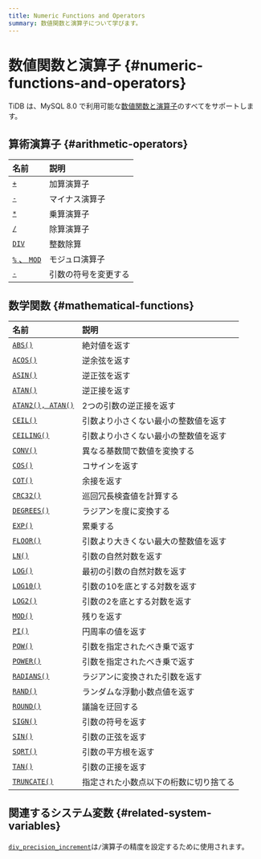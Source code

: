 ```yaml
---
title: Numeric Functions and Operators
summary: 数値関数と演算子について学びます。
---
```


# 数値関数と演算子 {#numeric-functions-and-operators}

TiDB は、MySQL 8.0 で利用可能な[数値関数と演算子](https://dev.mysql.com/doc/refman/8.0/en/numeric-functions.html)のすべてをサポートします。

## 算術演算子 {#arithmetic-operators}

| 名前                                                                                            | 説明         |
| :-------------------------------------------------------------------------------------------- | :--------- |
| [`+`](https://dev.mysql.com/doc/refman/8.0/en/arithmetic-functions.html#operator_plus)        | 加算演算子      |
| [`-`](https://dev.mysql.com/doc/refman/8.0/en/arithmetic-functions.html#operator_minus)       | マイナス演算子    |
| [`*`](https://dev.mysql.com/doc/refman/8.0/en/arithmetic-functions.html#operator_times)       | 乗算演算子      |
| [`/`](https://dev.mysql.com/doc/refman/8.0/en/arithmetic-functions.html#operator_divide)      | 除算演算子      |
| [`DIV`](https://dev.mysql.com/doc/refman/8.0/en/arithmetic-functions.html#operator_div)       | 整数除算       |
| [`%` 、 `MOD`](https://dev.mysql.com/doc/refman/8.0/en/arithmetic-functions.html#operator_mod) | モジュロ演算子    |
| [`-`](https://dev.mysql.com/doc/refman/8.0/en/arithmetic-functions.html#operator_unary-minus) | 引数の符号を変更する |

## 数学関数 {#mathematical-functions}

| 名前                                                                                                      | 説明                  |
| :------------------------------------------------------------------------------------------------------ | :------------------ |
| [`ABS()`](https://dev.mysql.com/doc/refman/8.0/en/mathematical-functions.html#function_abs)             | 絶対値を返す              |
| [`ACOS()`](https://dev.mysql.com/doc/refman/8.0/en/mathematical-functions.html#function_acos)           | 逆余弦を返す              |
| [`ASIN()`](https://dev.mysql.com/doc/refman/8.0/en/mathematical-functions.html#function_asin)           | 逆正弦を返す              |
| [`ATAN()`](https://dev.mysql.com/doc/refman/8.0/en/mathematical-functions.html#function_atan)           | 逆正接を返す              |
| [`ATAN2(), ATAN()`](https://dev.mysql.com/doc/refman/8.0/en/mathematical-functions.html#function_atan2) | 2つの引数の逆正接を返す        |
| [`CEIL()`](https://dev.mysql.com/doc/refman/8.0/en/mathematical-functions.html#function_ceil)           | 引数より小さくない最小の整数値を返す  |
| [`CEILING()`](https://dev.mysql.com/doc/refman/8.0/en/mathematical-functions.html#function_ceiling)     | 引数より小さくない最小の整数値を返す  |
| [`CONV()`](https://dev.mysql.com/doc/refman/8.0/en/mathematical-functions.html#function_conv)           | 異なる基数間で数値を変換する      |
| [`COS()`](https://dev.mysql.com/doc/refman/8.0/en/mathematical-functions.html#function_cos)             | コサインを返す             |
| [`COT()`](https://dev.mysql.com/doc/refman/8.0/en/mathematical-functions.html#function_cot)             | 余接を返す               |
| [`CRC32()`](https://dev.mysql.com/doc/refman/8.0/en/mathematical-functions.html#function_crc32)         | 巡回冗長検査値を計算する        |
| [`DEGREES()`](https://dev.mysql.com/doc/refman/8.0/en/mathematical-functions.html#function_degrees)     | ラジアンを度に変換する         |
| [`EXP()`](https://dev.mysql.com/doc/refman/8.0/en/mathematical-functions.html#function_exp)             | 累乗する                |
| [`FLOOR()`](https://dev.mysql.com/doc/refman/8.0/en/mathematical-functions.html#function_floor)         | 引数より大きくない最大の整数値を返す  |
| [`LN()`](https://dev.mysql.com/doc/refman/8.0/en/mathematical-functions.html#function_ln)               | 引数の自然対数を返す          |
| [`LOG()`](https://dev.mysql.com/doc/refman/8.0/en/mathematical-functions.html#function_log)             | 最初の引数の自然対数を返す       |
| [`LOG10()`](https://dev.mysql.com/doc/refman/8.0/en/mathematical-functions.html#function_log10)         | 引数の10を底とする対数を返す     |
| [`LOG2()`](https://dev.mysql.com/doc/refman/8.0/en/mathematical-functions.html#function_log2)           | 引数の2を底とする対数を返す      |
| [`MOD()`](https://dev.mysql.com/doc/refman/8.0/en/mathematical-functions.html#function_mod)             | 残りを返す               |
| [`PI()`](https://dev.mysql.com/doc/refman/8.0/en/mathematical-functions.html#function_pi)               | 円周率の値を返す            |
| [`POW()`](https://dev.mysql.com/doc/refman/8.0/en/mathematical-functions.html#function_pow)             | 引数を指定されたべき乗で返す      |
| [`POWER()`](https://dev.mysql.com/doc/refman/8.0/en/mathematical-functions.html#function_power)         | 引数を指定されたべき乗で返す      |
| [`RADIANS()`](https://dev.mysql.com/doc/refman/8.0/en/mathematical-functions.html#function_radians)     | ラジアンに変換された引数を返す     |
| [`RAND()`](https://dev.mysql.com/doc/refman/8.0/en/mathematical-functions.html#function_rand)           | ランダムな浮動小数点値を返す      |
| [`ROUND()`](https://dev.mysql.com/doc/refman/8.0/en/mathematical-functions.html#function_round)         | 議論を迂回する             |
| [`SIGN()`](https://dev.mysql.com/doc/refman/8.0/en/mathematical-functions.html#function_sign)           | 引数の符号を返す            |
| [`SIN()`](https://dev.mysql.com/doc/refman/8.0/en/mathematical-functions.html#function_sin)             | 引数の正弦を返す            |
| [`SQRT()`](https://dev.mysql.com/doc/refman/8.0/en/mathematical-functions.html#function_sqrt)           | 引数の平方根を返す           |
| [`TAN()`](https://dev.mysql.com/doc/refman/8.0/en/mathematical-functions.html#function_tan)             | 引数の正接を返す            |
| [`TRUNCATE()`](https://dev.mysql.com/doc/refman/8.0/en/mathematical-functions.html#function_truncate)   | 指定された小数点以下の桁数に切り捨てる |

## 関連するシステム変数 {#related-system-variables}

[`div_precision_increment`](/system-variables.md#div_precision_increment-new-in-v800)は`/`演算子の精度を設定するために使用されます。
